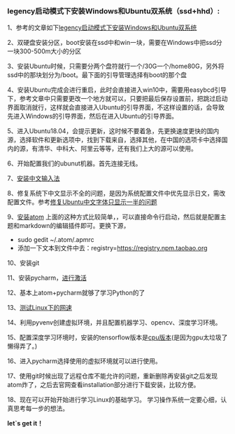### legency启动模式下安装Windows和Ubuntu双系统（ssd+hhd）:
1、参考的文章如下[legency启动模式下安装Windows和Ubuntu双系统](https://blog.csdn.net/chaixingsi/article/details/86722410#01__5)

2、双硬盘安装分区，boot安装在ssd中和win一块，需要在Windows中把ssd分一块300-500m大小的分区

3、安装Ubuntu时候，只需要分两个盘符就行一个/30G一个/home80G，另外将ssd中的那块划分为/boot。最下面的引导管理选择有boot的那个盘

4、安装Ubuntu完成会进行重启，此时会直接进入win10中，需要用easybcd引导下，参考文章中只需要更改一个地方就可以，只要把最后保存设置前，把跳过启动界面取消就行，这样就会直接进入Ubuntu的引导界面，不这样设置的话，会导致先进入Windows的引导界面，然后在进入Ubuntu的引导界面。

5、进入Ubuntu18.04，会提示更新，这时候不要着急，先更换速度更快的国内源，选择软件和更新选项中，找到下载来自，选择其他，在中国的选项卡中选择国内的源，有清华、中科大、阿里云等等，还有我们上大的源可以使用。

6、开始配置我们的ubunut机器。首先连接无线。

7、[安装中文输入法](https://baijiahao.baidu.com/s?id=1619306801356144376&wfr=spider&for=pc)

8、修复系统下中文显示不全的问题，是因为系统配置文件中优先显示日文，需改配置文件。参考[修复Ubuntu中文字体只显示一半的问题](https://blog.csdn.net/szsteel1/article/details/55540740)

9、[安装atom](https://www.sysgeek.cn/ubuntu-1804-install-atom/)
上面的这种方式比较简单，，可以直接命令行启动，然后就是配置主题和markdown的编辑插件即可。更换下源，
  - sudo gedit ~/.atom/.apmrc
  - 添加一下文本到文件中去：registry=https://registry.npm.taobao.org

10、安装git

11、安装pycharm，[进行激活](http://idea.lanyus.com/)

12、基本上atom+pycharm就够了学习Python的了

13、[测试Linux下的网速](http://www.linuxde.net/2014/01/15561.html)

14、利用pyvenv创建虚拟环境，并且配置机器学习、opencv、深度学习环境。

15、配置深度学习环境时，安装的tensorflow版本是[cpu版本](https://tensorflow.google.cn/install)(是因为gpu太垃圾了懒得弄了。)

16、进入pycharm选择使用的虚拟环境就可以进行使用。

17、使用git时候出现了远程仓库不能允许的问题，重新删除再安装git之后发现atom炸了，之后去官网查看installation部分进行下载安装，比较方便。

18、现在可以开始开始进行学习Linux的基础学习。
学习操作系统一定要心细，认真思考每一步的想法。

**let`s get it！**
